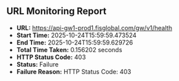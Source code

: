 ## URL Monitoring Report

- **URL:** https://api-gw1-prod1.fisglobal.com/gw/v1/health
- **Start Time:** 2025-10-24T15:59:59.473524
- **End Time:** 2025-10-24T15:59:59.629726
- **Total Time Taken:** 0.156202 seconds
- **HTTP Status Code:** 403
- **Status:** Failure
- **Failure Reason:** HTTP Status Code: 403
